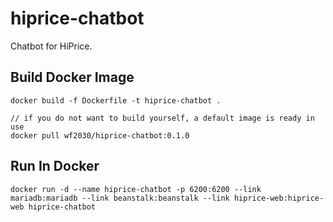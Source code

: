 # hiprice-chatbot
Chatbot for HiPrice.

## Build Docker Image
```
docker build -f Dockerfile -t hiprice-chatbot .

// if you do not want to build yourself, a default image is ready in use
docker pull wf2030/hiprice-chatbot:0.1.0
```

## Run In Docker
`docker run -d --name hiprice-chatbot -p 6200:6200 --link mariadb:mariadb --link beanstalk:beanstalk --link hiprice-web:hiprice-web hiprice-chatbot`
